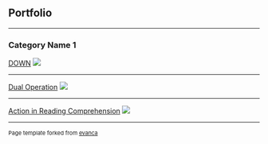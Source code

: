 ## Portfolio

---

### Category Name 1 

[DOWN](/sample_page)
<img src="images/dummy_thumbnail.jpg?raw=true"/>

---
[Dual Operation](/pdf/sample_presentation.pdf)
<img src="images/dummy_thumbnail.jpg?raw=true"/>

---
[Action in Reading Comprehension](http://example.com/)
<img src="images/dummy_thumbnail.jpg?raw=true"/>

---
<p style="font-size:11px">Page template forked from <a href="https://github.com/evanca/quick-portfolio">evanca</a></p>
<!-- Remove above link if you don't want to attibute -->
